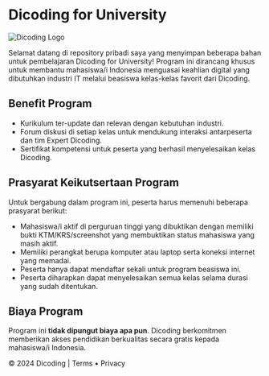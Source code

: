 # Dicoding for University

![Dicoding Logo](link/to/dicoding-logo.png)

Selamat datang di repository pribadi saya yang menyimpan beberapa bahan untuk pembelajaran Dicoding for University! Program ini dirancang khusus untuk membantu mahasiswa/i Indonesia menguasai keahlian digital yang dibutuhkan industri IT melalui beasiswa kelas-kelas favorit dari Dicoding.

## Benefit Program

- Kurikulum ter-update dan relevan dengan kebutuhan industri.
- Forum diskusi di setiap kelas untuk mendukung interaksi antarpeserta dan tim Expert Dicoding.
- Sertifikat kompetensi untuk peserta yang berhasil menyelesaikan kelas Dicoding.
  
## Prasyarat Keikutsertaan Program

Untuk bergabung dalam program ini, peserta harus memenuhi beberapa prasyarat berikut:

- Mahasiswa/i aktif di perguruan tinggi yang dibuktikan dengan memiliki bukti KTM/KRS/screenshot yang membuktikan status mahasiswa yang masih aktif.
- Memiliki perangkat berupa komputer atau laptop serta koneksi internet yang memadai.
- Peserta hanya dapat mendaftar sekali untuk program beasiswa ini.
- Peserta diharapkan dapat menyelesaikan semua kelas selama durasi yang sudah ditentukan.

## Biaya Program

Program ini **tidak dipungut biaya apa pun**. Dicoding berkomitmen memberikan akses pendidikan berkualitas secara gratis kepada mahasiswa/i Indonesia.

© 2024 Dicoding | Terms • Privacy
